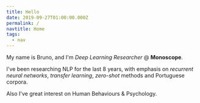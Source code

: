 ```yaml
---
title: Hello
date: 2019-09-27T01:00:00.000Z
permalink: /
navtitle: Home
tags:
  - nav
---
```

My name is Bruno, and I'm _Deep Learning Researcher_ @ **Monoscope**.

I've been researching NLP for the last 8 years, with emphasis on _recurrent neural networks_, _transfer learning_, _zero-shot_ methods and Portuguese corpora.

Also I've great interest on Human Behaviours & Psychology.
